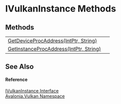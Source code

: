 # IVulkanInstance Methods




## Methods
<table>
<tr>
<td><a href="M_Avalonia_Vulkan_IVulkanInstance_GetDeviceProcAddress">GetDeviceProcAddress(IntPtr, String)</a></td>
<td> </td>
</tr>
<tr>
<td><a href="M_Avalonia_Vulkan_IVulkanInstance_GetInstanceProcAddress">GetInstanceProcAddress(IntPtr, String)</a></td>
<td> </td>
</tr>
</table>

## See Also


#### Reference
<a href="T_Avalonia_Vulkan_IVulkanInstance">IVulkanInstance Interface</a>  
<a href="N_Avalonia_Vulkan">Avalonia.Vulkan Namespace</a>  
